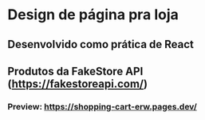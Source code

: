 # Design de página pra loja

## Desenvolvido como prática de React

## Produtos da FakeStore API (https://fakestoreapi.com/)

### Preview: https://shopping-cart-erw.pages.dev/